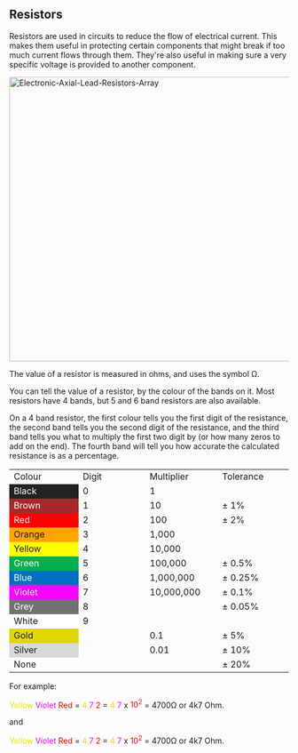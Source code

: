 ## Resistors

Resistors are used in circuits to reduce the flow of electrical current. This makes them useful in protecting certain components that might break if too much current flows through them. They're also useful in making sure a very specific voltage is provided to another component.

<a title="Evan-Amos, Public domain, via Wikimedia Commons" href="https://commons.wikimedia.org/wiki/File:Electronic-Axial-Lead-Resistors-Array.jpg"><img width="512" alt="Electronic-Axial-Lead-Resistors-Array" src="https://upload.wikimedia.org/wikipedia/commons/thumb/7/75/Electronic-Axial-Lead-Resistors-Array.jpg/512px-Electronic-Axial-Lead-Resistors-Array.jpg"></a>

The value of a resistor is measured in ohms, and uses the symbol Ω.

You can tell the value of a resistor, by the colour of the bands on it. Most resistors have 4 bands, but 5 and 6 band resistors are also available.

On a 4 band resistor, the first colour tells you the first digit of the resistance, the second band tells you the second digit of the resistance, and the third band tells you what to multiply the first two digit by (or how many zeros to add on the end). The fourth band will tell you how accurate the calculated resistance is as a percentage.

<table>
<tbody>
<tr>
<td style="width:120px;">Colour</td>
<td style="width:120px;">Digit</td>
<td style="width:120px;">Multiplier</td>
<td style="width: 120px;">Tolerance</td>
</tr>
<tr>
<td style="background-color:#222; color:#fff;">Black</td>
<td>0</td>
<td>1</td>
<td>&nbsp;</td>
</tr>
<tr>
<td style="background-color:#a52a2a; color:#fff;">Brown</td>
<td>1</td>
<td>10</td>
<td>± 1%</td>
</tr>
<tr>
<td style="background-color:#ff0000; color:#fff;">Red</td>
<td>2</td>
<td>100</td>
<td>± 2%</td>
</tr>
<tr>
<td style="background-color:#ffa500;">Orange</td>
<td>3</td>
<td>1,000</td>
<td>&nbsp;</td>
</tr>
<tr>
<td style="background-color:#ffff00;">Yellow</td>
<td>4</td>
<td>10,000</td>
<td>&nbsp;</td>
</tr>
<tr>
<td style="background-color:#00b050; color:#fff;">Green</td>
<td>5</td>
<td>100,000</td>
<td>± 0.5%</td>
</tr>
<tr>
<td style="background-color:#0070c0; color:#fff;">Blue</td>
<td>6</td>
<td>1,000,000</td>
<td>± 0.25%</td>
</tr>
<tr>
<td style="background-color:#ff00ff; color:#fff;">Violet</td>
<td>7</td>
<td>10,000,000</td>
<td>± 0.1%</td>
</tr>
<tr>
<td style="background-color:#737373; color:#fff;">Grey</td>
<td>8</td>
<td></td>
<td>± 0.05%</td>
</tr>
<tr>
<td style="background-color:#fff;">White</td>
<td>9</td>
<td></td>
<td>&nbsp;</td>
</tr>
<tr>
<td style="background-color:#e1d700;">Gold</td>
<td></td>
<td>0.1</td>
<td>± 5%</td>
</tr>
<tr>
<td style="background-color:#d9d9d9;">Silver</td>
<td></td>
<td>0.01</td>
<td>± 10%</td>
</tr>
<tr>
<td>None</td>
<td></td>
<td></td>
<td>± 20%</td>
</tr>
</tbody>
</table>
For example:

<span class="black"><span style="color: #e6e600;">Yellow</span>&nbsp;<span style="color: #ff00ff;">Violet</span>&nbsp;<span style="color: #ff0000;">Red</span>&nbsp;=&nbsp;<span style="color: #e6e600;">4</span>&nbsp;<span style="color: #ff00ff;">7</span>&nbsp;<span style="color: #ff0000;">2</span>&nbsp;=&nbsp;<span style="color: #e6e600;">4</span>&nbsp;<span style="color: #ff00ff;">7</span>&nbsp;x&nbsp;<span style="color: #ff0000;">10<sup>2</sup></span> = 4700Ω or <span class="ntxt">4k7</span> Ohm.</span>

and

<span class="black"><span style="color: #e6e600;">Yellow</span>&nbsp;<span style="color: #ff00ff;">Violet</span>&nbsp;<span style="color: #ff0000;">Red</span>&nbsp;=&nbsp;<span style="color: #e6e600;">4</span>&nbsp;<span style="color: #ff00ff;">7</span>&nbsp;<span style="color: #ff0000;">2</span>&nbsp;=&nbsp;<span style="color: #e6e600;">4</span>&nbsp;<span style="color: #ff00ff;">7</span>&nbsp;x&nbsp;<span style="color: #ff0000;">10<sup>2</sup></span> = 4700Ω or <span class="ntxt">4k7</span> Ohm.</span>
